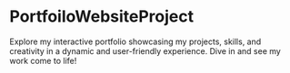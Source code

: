# PortfoiloWebsiteProject
Explore my interactive portfolio showcasing my projects, skills, and creativity in a dynamic and user-friendly experience. Dive in and see my work come to life!
